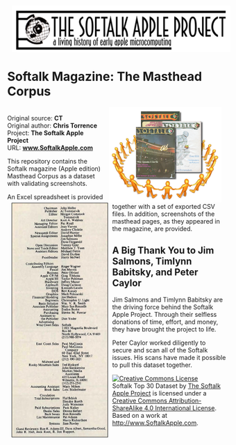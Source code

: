 <img src="https://raw.githubusercontent.com/SoftalkAppleProject/datasets_top30/master/images/STAP_masthead_1200.png" width="600" align="center" hspace="10" vspace="0" border="0" /><br />
# Softalk Magazine: The Masthead Corpus

<img src="https://raw.githubusercontent.com/SoftalkAppleProject/datasets_top30/master/images/what_softalk_means_to_us.png" width="260" align="right" hspace="10" vspace="0" border="0" /><br />
Original source: **CT** <br />
Original author: **Chris Torrence** <br />
Project: **The Softalk Apple Project** <br />
URL: **www.SoftalkApple.com**

<img src="https://raw.githubusercontent.com/SoftalkAppleProject/datasets_masthead/master/images/Sample_v3n01_Sep_1982.png" width="220" align="left" hspace="10" border="1" />
This repository contains the Softalk magazine (Apple edition) Masthead Corpus as a dataset with validating screenshots. 

An Excel spreadsheet is provided together with a set of exported CSV files. In addition, screenshots of the masthead pages, as they appeared in the magazine, are provided.

## A Big Thank You to Jim Salmons, Timlynn Babitsky, and Peter Caylor

Jim Salmons and Timlynn Babitsky are the driving force behind the Softalk Apple Project. Through their selfless donations of time, effort, and money, they have brought the project to life.

Peter Caylor worked diligently to secure and scan all of the Softalk issues. His scans have made it possible to pull this dataset together.

<a rel="license" href="http://creativecommons.org/licenses/by-sa/4.0/"><img alt="Creative Commons License" style="border-width:0" src="https://i.creativecommons.org/l/by-sa/4.0/88x31.png" /></a><br /><span xmlns:dct="http://purl.org/dc/terms/" property="dct:title">Softalk Top 30 Dataset</span> by <a xmlns:cc="http://creativecommons.org/ns#" href="http://www.SoftalkApple.com" property="cc:attributionName" rel="cc:attributionURL">The Softalk Apple Project</a> is licensed under a <a rel="license" href="http://creativecommons.org/licenses/by-sa/4.0/">Creative Commons Attribution-ShareAlike 4.0 International License</a>.<br />Based on a work at <a xmlns:dct="http://purl.org/dc/terms/" href="http://www.SoftalkApple.com" rel="dct:source">http://www.SoftalkApple.com</a>.
